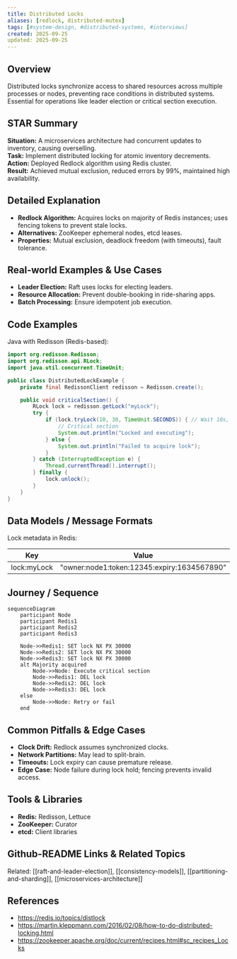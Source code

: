 ```yaml
---
title: Distributed Locks
aliases: [redlock, distributed-mutex]
tags: [#system-design, #distributed-systems, #interviews]
created: 2025-09-25
updated: 2025-09-25
---
```


## Overview
Distributed locks synchronize access to shared resources across multiple processes or nodes, preventing race conditions in distributed systems. Essential for operations like leader election or critical section execution.

## STAR Summary
**Situation:** A microservices architecture had concurrent updates to inventory, causing overselling.  
**Task:** Implement distributed locking for atomic inventory decrements.  
**Action:** Deployed Redlock algorithm using Redis cluster.  
**Result:** Achieved mutual exclusion, reduced errors by 99%, maintained high availability.

## Detailed Explanation
- **Redlock Algorithm:** Acquires locks on majority of Redis instances; uses fencing tokens to prevent stale locks.
- **Alternatives:** ZooKeeper ephemeral nodes, etcd leases.
- **Properties:** Mutual exclusion, deadlock freedom (with timeouts), fault tolerance.

## Real-world Examples & Use Cases
- **Leader Election:** Raft uses locks for electing leaders.
- **Resource Allocation:** Prevent double-booking in ride-sharing apps.
- **Batch Processing:** Ensure idempotent job execution.

## Code Examples
Java with Redisson (Redis-based):

```java
import org.redisson.Redisson;
import org.redisson.api.RLock;
import java.util.concurrent.TimeUnit;

public class DistributedLockExample {
    private final RedissonClient redisson = Redisson.create();

    public void criticalSection() {
        RLock lock = redisson.getLock("myLock");
        try {
            if (lock.tryLock(10, 30, TimeUnit.SECONDS)) { // Wait 10s, hold 30s
                // Critical section
                System.out.println("Locked and executing");
            } else {
                System.out.println("Failed to acquire lock");
            }
        } catch (InterruptedException e) {
            Thread.currentThread().interrupt();
        } finally {
            lock.unlock();
        }
    }
}
```

## Data Models / Message Formats
Lock metadata in Redis:

| Key       | Value                  |
|-----------|------------------------|
| lock:myLock | "owner:node1:token:12345:expiry:1634567890" |

## Journey / Sequence
```mermaid
sequenceDiagram
    participant Node
    participant Redis1
    participant Redis2
    participant Redis3

    Node->>Redis1: SET lock NX PX 30000
    Node->>Redis2: SET lock NX PX 30000
    Node->>Redis3: SET lock NX PX 30000
    alt Majority acquired
        Node->>Node: Execute critical section
        Node->>Redis1: DEL lock
        Node->>Redis2: DEL lock
        Node->>Redis3: DEL lock
    else
        Node->>Node: Retry or fail
    end
```

## Common Pitfalls & Edge Cases
- **Clock Drift:** Redlock assumes synchronized clocks.
- **Network Partitions:** May lead to split-brain.
- **Timeouts:** Lock expiry can cause premature release.
- **Edge Case:** Node failure during lock hold; fencing prevents invalid access.

## Tools & Libraries
- **Redis:** Redisson, Lettuce
- **ZooKeeper:** Curator
- **etcd:** Client libraries

## Github-README Links & Related Topics
Related: [[raft-and-leader-election]], [[consistency-models]], [[partitioning-and-sharding]], [[microservices-architecture]]

## References
- https://redis.io/topics/distlock
- https://martin.kleppmann.com/2016/02/08/how-to-do-distributed-locking.html
- https://zookeeper.apache.org/doc/current/recipes.html#sc_recipes_Locks